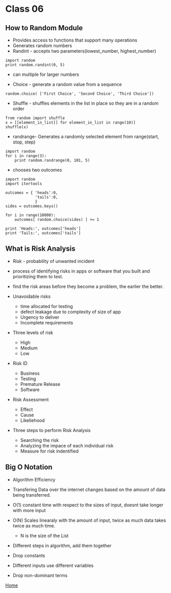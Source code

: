 # Class 06

## How to Random Module
- Provides access to functions that support many operations
- Generates random numbers
- Randint - accepts two parameters(lowest_number, highest_number)

```
import random
print random.randint(0, 5)
```
- can multiple for larger numbers

- Choice - generate a random value from a sequence
```
random.choice( ['First Choice', 'Second Choice', 'Third Choice'])
```

- Shuffle - shuffles elements in the list in place so they are in a random order

```
from random import shuffle
x = [[element_in_list]] for element_in_list in range(10)]
shuffle(x)
```

- randrange- Generates a randomly selected element from range(start, stop, step)
```
import random
for i in range(3):
    print random.randrange(0, 101, 5)
```
- chooses two outcomes
```
import random
import itertools

outcomes = { 'heads':0,
             'tails':0,
             }
sides = outcomes.keys()

for i in range(10000):
    outcomes[ random.choice(sides) ] += 1

print 'Heads:', outcomes['heads']
print 'Tails:', outcomes['tails']
```

## What is Risk Analysis

- Risk - probability of unwanted incident
- process of identifying risks in apps or software that you built and prioritizing them to test.
- find the risk areas before they become a problem, the earlier the better.
- Unavoidable risks
  - time allocated for testing
  - defect leakage due to complexity of size of app
  - Urgency to deliver
  - Incomplete requirements

- Three levels of risk
  - High
  - Medium
  - Low

- Risk ID
    - Business
    - Testing
    - Premature Release
    - Software

- Risk Assessment
    - Effect
    - Cause
    - Likeliehood

- Three steps to perform Risk Analysis
    - Searching the risk
    - Analyzing the impace of each individual risk
    - Measure for risk indentified

## Big O Notation
- Algorithm Efficiency
- Transfering Data over the internet changes based on the amount of data being transferred.
- O(1) constant time with respect to the sizes of input, doesnt take longer with more input
- O(N) Scales linearaly with the amount of input, twice as much data takes twice as much time.
    - N is the size of the List

- Different steps in algorithm, add them together
- Drop constants
- Different inputs use different variables
- Drop non-dominant terms

[Home](../README.md)
